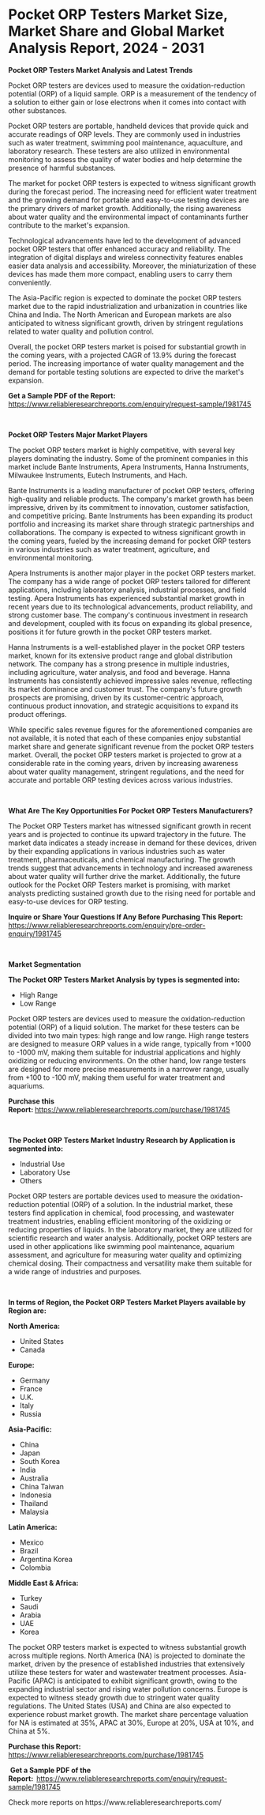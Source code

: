 <p><h1>Pocket ORP Testers Market Size, Market Share and Global Market Analysis Report, 2024 - 2031</h1></p><p><strong>Pocket ORP Testers Market Analysis and Latest Trends</strong></p>
<p><p>Pocket ORP testers are devices used to measure the oxidation-reduction potential (ORP) of a liquid sample. ORP is a measurement of the tendency of a solution to either gain or lose electrons when it comes into contact with other substances. </p><p>Pocket ORP testers are portable, handheld devices that provide quick and accurate readings of ORP levels. They are commonly used in industries such as water treatment, swimming pool maintenance, aquaculture, and laboratory research. These testers are also utilized in environmental monitoring to assess the quality of water bodies and help determine the presence of harmful substances.</p><p>The market for pocket ORP testers is expected to witness significant growth during the forecast period. The increasing need for efficient water treatment and the growing demand for portable and easy-to-use testing devices are the primary drivers of market growth. Additionally, the rising awareness about water quality and the environmental impact of contaminants further contribute to the market's expansion.</p><p>Technological advancements have led to the development of advanced pocket ORP testers that offer enhanced accuracy and reliability. The integration of digital displays and wireless connectivity features enables easier data analysis and accessibility. Moreover, the miniaturization of these devices has made them more compact, enabling users to carry them conveniently.</p><p>The Asia-Pacific region is expected to dominate the pocket ORP testers market due to the rapid industrialization and urbanization in countries like China and India. The North American and European markets are also anticipated to witness significant growth, driven by stringent regulations related to water quality and pollution control.</p><p>Overall, the pocket ORP testers market is poised for substantial growth in the coming years, with a projected CAGR of 13.9% during the forecast period. The increasing importance of water quality management and the demand for portable testing solutions are expected to drive the market's expansion.</p></p>
<p><strong>Get a Sample PDF of the Report:&nbsp;</strong> <a href="https://www.reliableresearchreports.com/enquiry/request-sample/1981745">https://www.reliableresearchreports.com/enquiry/request-sample/1981745</a></p>
<p>&nbsp;</p>
<p><strong>Pocket ORP Testers Major Market Players</strong></p>
<p><p>The pocket ORP testers market is highly competitive, with several key players dominating the industry. Some of the prominent companies in this market include Bante Instruments, Apera Instruments, Hanna Instruments, Milwaukee Instruments, Eutech Instruments, and Hach.</p><p>Bante Instruments is a leading manufacturer of pocket ORP testers, offering high-quality and reliable products. The company's market growth has been impressive, driven by its commitment to innovation, customer satisfaction, and competitive pricing. Bante Instruments has been expanding its product portfolio and increasing its market share through strategic partnerships and collaborations. The company is expected to witness significant growth in the coming years, fueled by the increasing demand for pocket ORP testers in various industries such as water treatment, agriculture, and environmental monitoring.</p><p>Apera Instruments is another major player in the pocket ORP testers market. The company has a wide range of pocket ORP testers tailored for different applications, including laboratory analysis, industrial processes, and field testing. Apera Instruments has experienced substantial market growth in recent years due to its technological advancements, product reliability, and strong customer base. The company's continuous investment in research and development, coupled with its focus on expanding its global presence, positions it for future growth in the pocket ORP testers market.</p><p>Hanna Instruments is a well-established player in the pocket ORP testers market, known for its extensive product range and global distribution network. The company has a strong presence in multiple industries, including agriculture, water analysis, and food and beverage. Hanna Instruments has consistently achieved impressive sales revenue, reflecting its market dominance and customer trust. The company's future growth prospects are promising, driven by its customer-centric approach, continuous product innovation, and strategic acquisitions to expand its product offerings.</p><p>While specific sales revenue figures for the aforementioned companies are not available, it is noted that each of these companies enjoy substantial market share and generate significant revenue from the pocket ORP testers market. Overall, the pocket ORP testers market is projected to grow at a considerable rate in the coming years, driven by increasing awareness about water quality management, stringent regulations, and the need for accurate and portable ORP testing devices across various industries.</p></p>
<p>&nbsp;</p>
<p><strong>What Are The Key Opportunities For Pocket ORP Testers Manufacturers?</strong></p>
<p><p>The Pocket ORP Testers market has witnessed significant growth in recent years and is projected to continue its upward trajectory in the future. The market data indicates a steady increase in demand for these devices, driven by their expanding applications in various industries such as water treatment, pharmaceuticals, and chemical manufacturing. The growth trends suggest that advancements in technology and increased awareness about water quality will further drive the market. Additionally, the future outlook for the Pocket ORP Testers market is promising, with market analysts predicting sustained growth due to the rising need for portable and easy-to-use devices for ORP testing.</p></p>
<p><strong>Inquire or Share Your Questions If Any Before Purchasing This Report:</strong> <a href="https://www.reliableresearchreports.com/enquiry/pre-order-enquiry/1981745">https://www.reliableresearchreports.com/enquiry/pre-order-enquiry/1981745</a></p>
<p>&nbsp;</p>
<p><strong>Market Segmentation</strong></p>
<p><strong>The Pocket ORP Testers Market Analysis by types is segmented into:</strong></p>
<p><ul><li>High Range</li><li>Low Range</li></ul></p>
<p><p>Pocket ORP testers are devices used to measure the oxidation-reduction potential (ORP) of a liquid solution. The market for these testers can be divided into two main types: high range and low range. High range testers are designed to measure ORP values in a wide range, typically from +1000 to -1000 mV, making them suitable for industrial applications and highly oxidizing or reducing environments. On the other hand, low range testers are designed for more precise measurements in a narrower range, usually from +100 to -100 mV, making them useful for water treatment and aquariums.</p></p>
<p><strong>Purchase this Report:&nbsp;</strong><a href="https://www.reliableresearchreports.com/purchase/1981745">https://www.reliableresearchreports.com/purchase/1981745</a></p>
<p>&nbsp;</p>
<p><strong>The Pocket ORP Testers Market Industry Research by Application is segmented into:</strong></p>
<p><ul><li>Industrial Use</li><li>Laboratory Use</li><li>Others</li></ul></p>
<p><p>Pocket ORP testers are portable devices used to measure the oxidation-reduction potential (ORP) of a solution. In the industrial market, these testers find application in chemical, food processing, and wastewater treatment industries, enabling efficient monitoring of the oxidizing or reducing properties of liquids. In the laboratory market, they are utilized for scientific research and water analysis. Additionally, pocket ORP testers are used in other applications like swimming pool maintenance, aquarium assessment, and agriculture for measuring water quality and optimizing chemical dosing. Their compactness and versatility make them suitable for a wide range of industries and purposes.</p></p>
<p>&nbsp;</p>
<p><strong>In terms of Region, the Pocket ORP Testers Market Players available by Region are:</strong></p>
<p>
    <p> <strong> North America: </strong>
        <ul>
            <li>United States</li>
            <li>Canada</li>
        </ul>
        </p> 
    <p> <strong> Europe: </strong>
        <ul>
            <li>Germany</li>
            <li>France</li>
            <li>U.K.</li>
            <li>Italy</li>
            <li>Russia</li>
        </ul>
        </p> 
    <p> <strong> Asia-Pacific: </strong>
        <ul>
            <li>China</li>
            <li>Japan</li>
            <li>South Korea</li>
            <li>India</li>
            <li>Australia</li>
            <li>China Taiwan</li>
            <li>Indonesia</li>
            <li>Thailand</li>
            <li>Malaysia</li>
        </ul>
        </p> 
    <p> <strong> Latin America: </strong>
        <ul>
            <li>Mexico</li>
            <li>Brazil</li>
            <li>Argentina Korea</li>
            <li>Colombia</li>
        </ul>
        </p> 
    <p> <strong> Middle East & Africa: </strong>
        <ul>
            <li>Turkey</li>
            <li>Saudi</li>
            <li>Arabia</li>
            <li>UAE</li>
            <li>Korea</li>
        </ul>
    </p>
    </p>
<p><p>The pocket ORP testers market is expected to witness substantial growth across multiple regions. North America (NA) is projected to dominate the market, driven by the presence of established industries that extensively utilize these testers for water and wastewater treatment processes. Asia-Pacific (APAC) is anticipated to exhibit significant growth, owing to the expanding industrial sector and rising water pollution concerns. Europe is expected to witness steady growth due to stringent water quality regulations. The United States (USA) and China are also expected to experience robust market growth. The market share percentage valuation for NA is estimated at 35%, APAC at 30%, Europe at 20%, USA at 10%, and China at 5%.</p></p>
<p><strong>Purchase this Report: </strong><a href="https://www.reliableresearchreports.com/purchase/1981745">https://www.reliableresearchreports.com/purchase/1981745</a></p>
<p>&nbsp;<strong>Get a Sample PDF of the Report:&nbsp;&nbsp;</strong><a href="https://www.reliableresearchreports.com/enquiry/request-sample/1981745">https://www.reliableresearchreports.com/enquiry/request-sample/1981745</a></p>
<p><strong></strong></p>
<p>Check more reports on https://www.reliableresearchreports.com/</p>